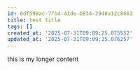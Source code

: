 ```yaml
---
id: 6df598ac-7fb4-41de-b834-2948a12c8662
title: test title
tags: []
created_at: '2025-07-31T09:09:25.075552'
updated_at: '2025-07-31T09:09:25.076257'
---
```

this is my longer content